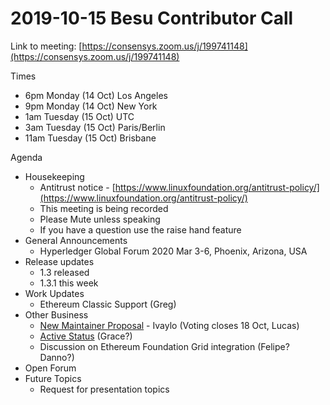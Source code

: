 # 2019-10-15 Besu Contributor Call

  

Link to meeting: [https://consensys.zoom.us/j/199741148](https://consensys.zoom.us/j/199741148)

Times 

- 6pm Monday (14 Oct) Los Angeles
- 9pm Monday (14 Oct) New York
- 1am Tuesday (15 Oct) UTC
- 3am Tuesday (15 Oct) Paris/Berlin
- 11am Tuesday (15 Oct) Brisbane

Agenda

- Housekeeping
  - Antitrust notice - [https://www.linuxfoundation.org/antitrust-policy/](https://www.linuxfoundation.org/antitrust-policy/)
  - This meeting is being recorded
  - Please Mute unless speaking
  - If you have a question use the raise hand feature
- General Announcements
  - Hyperledger Global Forum 2020 Mar 3-6, Phoenix, Arizona, USA
- Release updates
  - 1.3 released
  - 1.3.1 this week
- Work Updates
  - Ethereum Classic Support (Greg)
- Other Business
  - [New Maintainer Proposal](https://github.com/hyperledger/besu/pull/83) - Ivaylo (Voting closes 18 Oct, Lucas) 
  - [Active Status](../../../../besu/governance/hyperledger-besu-active-status-proposal.md) (Grace?) 
  - Discussion on Ethereum Foundation Grid integration (Felipe?  Danno?)
- Open Forum
- Future Topics
  - Request for presentation topics